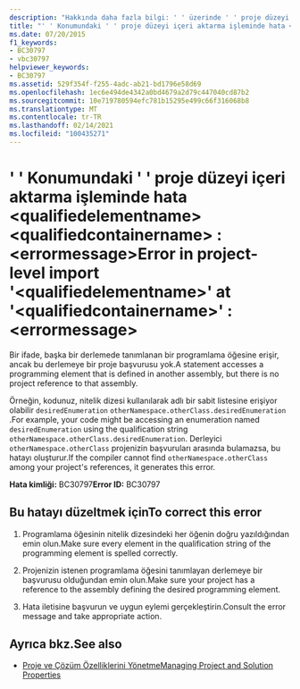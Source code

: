 ```yaml
---
description: "Hakkında daha fazla bilgi: ' ' üzerinde ' ' proje düzeyi içeri aktarma işleminde hata <qualifiedelementname> <qualifiedcontainername> : <errormessage>"
title: "' ' Konumundaki ' ' proje düzeyi içeri aktarma işleminde hata <qualifiedelementname> <qualifiedcontainername> : <errormessage>"
ms.date: 07/20/2015
f1_keywords:
- BC30797
- vbc30797
helpviewer_keywords:
- BC30797
ms.assetid: 529f354f-f255-4adc-ab21-bd1796e58d69
ms.openlocfilehash: 1ec6e494de4342a0bd4679a2d79c447040cd87b2
ms.sourcegitcommit: 10e719780594efc781b15295e499c66f316068b8
ms.translationtype: MT
ms.contentlocale: tr-TR
ms.lasthandoff: 02/14/2021
ms.locfileid: "100435271"
---
```

# <a name="error-in-project-level-import-qualifiedelementname-at-qualifiedcontainername--errormessage"></a><span data-ttu-id="bbcbd-103">' ' Konumundaki ' ' proje düzeyi içeri aktarma işleminde hata \<qualifiedelementname> \<qualifiedcontainername> : \<errormessage></span><span class="sxs-lookup"><span data-stu-id="bbcbd-103">Error in project-level import '\<qualifiedelementname>' at '\<qualifiedcontainername>' : \<errormessage></span></span>

<span data-ttu-id="bbcbd-104">Bir ifade, başka bir derlemede tanımlanan bir programlama öğesine erişir, ancak bu derlemeye bir proje başvurusu yok.</span><span class="sxs-lookup"><span data-stu-id="bbcbd-104">A statement accesses a programming element that is defined in another assembly, but there is no project reference to that assembly.</span></span>  
  
 <span data-ttu-id="bbcbd-105">Örneğin, kodunuz, nitelik dizesi kullanılarak adlı bir sabit listesine erişiyor olabilir `desiredEnumeration` `otherNamespace.otherClass.desiredEnumeration` .</span><span class="sxs-lookup"><span data-stu-id="bbcbd-105">For example, your code might be accessing an enumeration named `desiredEnumeration` using the qualification string `otherNamespace.otherClass.desiredEnumeration`.</span></span> <span data-ttu-id="bbcbd-106">Derleyici `otherNamespace.otherClass` projenizin başvuruları arasında bulamazsa, bu hatayı oluşturur.</span><span class="sxs-lookup"><span data-stu-id="bbcbd-106">If the compiler cannot find `otherNamespace.otherClass` among your project's references, it generates this error.</span></span>  
  
 <span data-ttu-id="bbcbd-107">**Hata kimliği:** BC30797</span><span class="sxs-lookup"><span data-stu-id="bbcbd-107">**Error ID:** BC30797</span></span>  
  
## <a name="to-correct-this-error"></a><span data-ttu-id="bbcbd-108">Bu hatayı düzeltmek için</span><span class="sxs-lookup"><span data-stu-id="bbcbd-108">To correct this error</span></span>  
  
1. <span data-ttu-id="bbcbd-109">Programlama öğesinin nitelik dizesindeki her öğenin doğru yazıldığından emin olun.</span><span class="sxs-lookup"><span data-stu-id="bbcbd-109">Make sure every element in the qualification string of the programming element is spelled correctly.</span></span>  
  
2. <span data-ttu-id="bbcbd-110">Projenizin istenen programlama öğesini tanımlayan derlemeye bir başvurusu olduğundan emin olun.</span><span class="sxs-lookup"><span data-stu-id="bbcbd-110">Make sure your project has a reference to the assembly defining the desired programming element.</span></span>  
  
3. <span data-ttu-id="bbcbd-111">Hata iletisine başvurun ve uygun eylemi gerçekleştirin.</span><span class="sxs-lookup"><span data-stu-id="bbcbd-111">Consult the error message and take appropriate action.</span></span>  
  
## <a name="see-also"></a><span data-ttu-id="bbcbd-112">Ayrıca bkz.</span><span class="sxs-lookup"><span data-stu-id="bbcbd-112">See also</span></span>

- [<span data-ttu-id="bbcbd-113">Proje ve Çözüm Özelliklerini Yönetme</span><span class="sxs-lookup"><span data-stu-id="bbcbd-113">Managing Project and Solution Properties</span></span>](/visualstudio/ide/managing-project-and-solution-properties)
